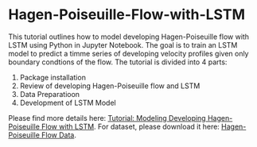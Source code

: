 # Hagen-Poiseuille-Flow-with-LSTM

This tutorial outlines how to model developing Hagen-Poiseuille flow with LSTM using Python in
Jupyter Notebook. The goal is to train an LSTM model to predict a timme series of developing
velocity profiles given only boundary condtions of the flow. The tutorial is divided into 4 parts:
1. Package installation
2. Review of developing Hagen-Poiseuille flow and LSTM
3. Data Preparatioon
4. Development of LSTM Model

Please find more details here: [Tutorial: Modeling Developing Hagen-Poiseuille Flow with LSTM](https://github.com/BaratiLab/Hagen-Poiseuille-Flow-with-LSTM/blob/master/Tutorial%20-%20Modeling%20Developing%20Hagen-Poiseuille%20Flow%20with%20LSTM.pdf). For dataset, please download it here: [Hagen-Poiseuille Flow Data](https://drive.google.com/file/d/11lXojpX0Bt5GAzkxa-4qeBvor4Wovprz/view?usp=sharing).
